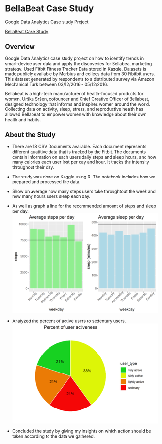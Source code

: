 # BellaBeat Case Study
Google Data Analytics Case study Project

[BellaBeat Case Study](https://www.kaggle.com/code/marcioarakaki/case-study-2-bellabeat-using-r "BellaBeat Case Study")

## Overview
Google Data Analytics case study project on how to identify trends in smart-device user data and apply the discoveries for Bellabeat marketing strategy. Used [Fitbit Fitness Tracker Data](https://www.kaggle.com/datasets/arashnic/fitbit) stored in Kaggle. Datasets is made publicly available by Morbius and collecs data from 30 Fibitbit users. This dataset generated by respondents to a distributed survey via Amazon Mechanical Turk between 03/12/2016 - 05/12/2016. 

Bellabeat is a high-tech manufacturer of health-focused products for women. Urška Sršen, cofounder and Chief Creative Officer of Bellabeat, designed technology that informs and inspires women around the world. Collecting data on activity, sleep, stress, and reproductive health has allowed Bellabeat to empower women with knowledge about their own health and habits.

## About the Study
* There are 18 CSV Documents available. Each document represents different quatitive data that is tracked by the Fitbit. The documents contain information on each users daily steps and sleep hours, and how many calories each user lost per day and hour. It tracks the intensity throughout their day.
* The study was done on Kaggle using R. The notebook includes how we prepared and processed the data.

* Show on average how many steps users take throughtout the week and how many hours users sleep each day.  
* As well as graph a line for the recommended amount of steps and sleep per day.  
![alt text](https://github.com/MarcioArak/BellaBeat-Case-Study/blob/main/Images/average_daily_steps_sleep.png) 

* Analyzed the percent of active users to sedentary users.  
![alt text](https://github.com/MarcioArak/BellaBeat-Case-Study/blob/main/Images/user_activeness.png)

* Concluded the study by giving my insights on which action should be taken according to the data we gathered.
